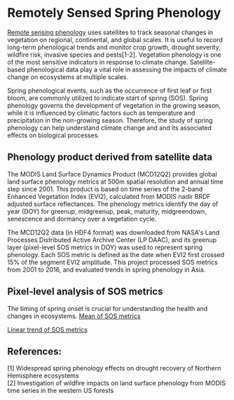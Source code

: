 # Remotely Sensed Spring Phenology
[Remote sensing phenology](https://www.usgs.gov/special-topics/remote-sensing-phenology/science/remote-sensing-phenology) uses satellites to track seasonal changes in vegetation on regional, continental, and global scales. It is useful to record long-term phenological trends and monitor crop growth, drought severity, wildfire risk, invasive species and pests[1-2]. Vegetation phenology is one of the most sensitive indicators in response to climate change. Satellite-based phenological data play a vital role in assessing the impacts of climate change on ecosystems at multiple scales. 

Spring phenological events, such as the occurrence of first leaf or first bloom, are commonly utilized to indicate start of spring (SOS). Spring phenology governs the development of vegetation in the growing season, while it is influenced by climatic factors such as temperature and precipitation in the non-growing season. Therefore, the study of spring phenology can help understand climate change and and its associated effects on biological processes.

## Phenology product derived from satellite data
The MODIS Land Surface Dynamics Product (MCD12Q2) provides global land surface phenology metrics at 500m spatial resolution and annual time step since 2001. This product is based on time series of the 2-band Enhanced Vegetation Index (EVI2), calculated from MODIS nadir BRDF adjusted surface reflectances. The phenology metrics identify the day of year (DOY) for greenup, midgreenup, peak, maturity, midgreendown, senescence and dormancy over a vegetation cycle. 

The MCD12Q2 data (in HDF4 format) was downloaded from NASA's Land Processes Distributed Active Archive Center (LP DAAC), and its greenup layer (pixel-level SOS metrics in DOY) was used to represent spring phenology. Each SOS metric is defined as the date when EVI2 first crossed 15% of the segment EVI2 amplitude. This project processed SOS metrics from 2001 to 2016, and evaluated trends in spring phenology in Asia.

## Pixel-level analysis of SOS metrics
The timing of spring onset is crucial for understanding the health and changes in ecosystems.
[Mean of SOS metrics]()

[Linear trend of SOS metrics]()


## References:
[1] Widespread spring phenology effects on drought recovery of Northern Hemisphere ecosystems \
[2] Investigation of wildfire impacts on land surface phenology from MODIS time series in the western US forests 






